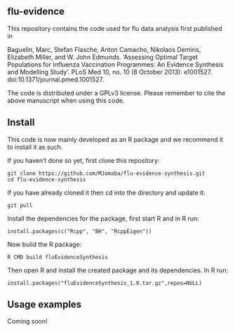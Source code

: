 ## flu-evidence

This repository contains the code used for flu data analysis first published in

Baguelin, Marc, Stefan Flasche, Anton Camacho, Nikolaos Demiris, Elizabeth Miller, and W. John Edmunds. ‘Assessing Optimal Target Populations for Influenza Vaccination Programmes: An Evidence Synthesis and Modelling Study’. PLoS Med 10, no. 10 (8 October 2013): e1001527. doi:10.1371/journal.pmed.1001527.

The code is distributed under a GPLv3 license. Please remember to cite the above manuscript when using this code.

## Install

This code is now mainly developed as an R package and we recommend it to install it as such.

If you haven’t done so yet, first clone this repository:

```
git clone https://github.com/MJomaba/flu-evidence-synthesis.git
cd flu-evidence-synthesis
```

If you have already cloned it then cd into the directory and update it:

```
git pull
```
Install the dependencies for the package, first start R and in R run:

```
install.packages(c("Rcpp", "BH", "RcppEigen"))
```

Now build the R package:

```
R CMD build fluEvidenceSynthesis
```

Then open R and install the created package and its dependencies. In R run:

```
install.packages("fluEvidenceSynthesis_1.0.tar.gz",repos=NULL)
```

## Usage examples

Coming soon!
